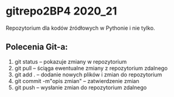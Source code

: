 # gitrepo2BP4 2020_21

Repozytorium dla kodów źródłowych w Pythonie i nie tylko.

## Polecenia Git-a:

1) git status – pokazuje zmiany w repozytorium
2) git pull – ściąga ewentualne zmiany z repozytorium zdalnego
3) git add . – dodanie nowych plików i zmian do repozytorium
4) git commit -m"opis zmian" – zatwierdzenie zmian
5) git push – wysłanie zmian do repozytorium zdalnego
